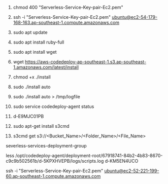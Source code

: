 <!-- Commands To Connect to the EC2 Instance -->
<!-- Connecting to EC2 via SSH -->
<!-- Make Sure Serverless-Service-Key-pair-Ec2.pem file is located in root Directory -->
<!-- Reference https://docs.aws.amazon.com/codedeploy/latest/userguide/codedeploy-agent-operations-install-ubuntu.html -->

1. chmod 400 "Serverless-Service-Key-pair-Ec2.pem"

2. ssh -i "Serverless-Service-Key-pair-Ec2.pem" ubuntu@ec2-54-179-168-163.ap-southeast-1.compute.amazonaws.com

3. sudo apt update

4. sudo apt install ruby-full

5. sudo apt install wget

<!-- Replace the Region Accordingly -->

6. wget https://aws-codedeploy-ap-southeast-1.s3.ap-southeast-1.amazonaws.com/latest/install

7. chmod +x ./install

8. sudo ./install auto

9. sudo ./install auto > /tmp/logfile

<!-- Should See Active codedeploy agent service running -->

10. sudo service codedeploy-agent status

<!-- Output

    codedeploy-agent.service - LSB: AWS CodeDeploy Host Agent
        Loaded: loaded (/etc/init.d/codedeploy-agent; generated)
        Active: active (running) since Sat 2025-04-12 17:43:13 UTC; 1min 10s ago
        Docs: man:systemd-sysv-generator(8)
        Process: 2084 ExecStart=/etc/init.d/codedeploy-agent start (code=exited, status=0/SUCCESS)
        Tasks: 3 (limit: 1129)
        Memory: 65.1M (peak: 65.2M)
            CPU: 862ms
        CGroup: /system.slice/codedeploy-agent.service
                ├─2090 "codedeploy-agent: master 2090"
                └─2093 "codedeploy-agent: InstanceAgent::Plugins::CodeDeployPlugin::CommandPoller of master 2090"

    Apr 12 17:43:13 ip-172-31-23-39 systemd[1]: Starting codedeploy-agent.service - LSB: AWS CodeDeploy Host Agent...
    Apr 12 17:43:13 ip-172-31-23-39 codedeploy-agent[2084]: Starting codedeploy-agent:
    Apr 12 17:43:13 ip-172-31-23-39 systemd[1]: Started codedeploy-agent.service - LSB: AWS CodeDeploy Host Agent.
 -->

11. d-E9MJC01PB

<!-- To Get file from S3 need to install this package -->

12. sudo apt-get install s3cmd

 <!-- Then Run this Command -->

13. s3cmd get s3://<Bucket_Name>/<Folder_Name>/<File_Name>

severless-services-deployment-group

less /opt/codedeploy-agent/deployment-root/67918741-84b2-4b83-8670-c9c9b502561b/d-5KPXHVEPB/logs/scripts.log
d-KM5EN4UCO

ssh -i "Serverless-Service-Key-pair-Ec2.pem" ubuntu@ec2-52-221-199-60.ap-southeast-1.compute.amazonaws.com
